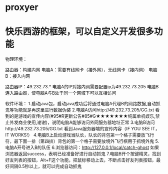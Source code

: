 # proxyer
# 快乐西游的框架，可以自定义开发很多功能


物理环境：

  路由器：构建内网
  电脑A：需要有线网卡（接外网），无线网卡（接内网）
  电脑B：接入内网
  
  路由器IP：49.232.73.* 
  电脑A的IP对接内网需要配置ip为49.232.73.205
  电脑B连入路由器，使电脑A与B处于同一个网域下可以互相访问
  
  
软件环境：
   1.启动java包，启动java成功后将通过电脑A代理B的网路数据,自动抓鬼等功能就是再这里进行数据伪装
   2.电脑A访问http://49.232.73.205/GG.txt 看到的是游戏的宣传内容(#95#R更新公告#85#G★★★★★★★纯属单机娱乐,禁止外发商业使用,谢谢)，说明电脑A能够访问外网服务器地址正常
   3.电脑B访问http://49.232.73.205/GG.txt 看到Java服务器端的宣传内容（IF YOU SEE IT， IT WORKS!）
   4.电脑B上启动游戏当队长，队长的背包第一个格子需要放飞行符，最下面一排（第四排）背包的第一个格子需要放境外飞行棋用于抓境外鬼
   5.电脑A开号进入B的队伍
   6.浏览器访问：http://127.0.0.1/local/catch-ghost 如果浏览器返回success，表明已经准备好进行自动抓鬼
   7.电脑B开个按键精灵，找到好友列表的按钮，Alt+F这个功能，把鼠标移动上去，不断点击好友列表按钮，最好间隔0.5秒以上，就可以完成自动抓鬼
   
